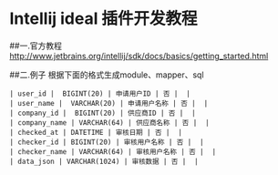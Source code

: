 # Intellij ideal 插件开发教程

##一.官方教程
http://www.jetbrains.org/intellij/sdk/docs/basics/getting_started.html


##二.例子
根据下面的格式生成module、mapper、sql
```
| user_id |  BIGINT(20) | 申请用户ID | 否 |  |
| user_name |  VARCHAR(20) | 申请用户名称 | 否 |  |
| company_id |  BIGINT(20) | 供应商ID | 否 |  |
| company_name | VARCHAR(64) | 供应商名称 | 否 |  |
| checked_at | DATETIME | 审核日期 | 否 |  |
| checker_id | BIGINT(20) | 审核用户名称 | 否 |  |
| checker_name | VARCHAR(64) | 审核用户名称 | 否 |  |
| data_json | VARCHAR(1024) | 审核数据 | 否 |  |
```